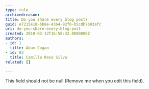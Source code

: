 ```yaml
---
type: rule
archivedreason: 
title: Do you share every blog post?
guid: e7215e18-bb8e-4364-92f6-b5cdb7603afc
uri: do-you-share-every-blog-post
created: 2010-03-12T16:58:32.0000000Z
authors:
- id: 1
  title: Adam Cogan
- id: 83
  title: Camilla Rosa Silva
related: []

---
```



This field should not be null (Remove me when you edit this field).
<br><excerpt class='endintro'></excerpt><br>



